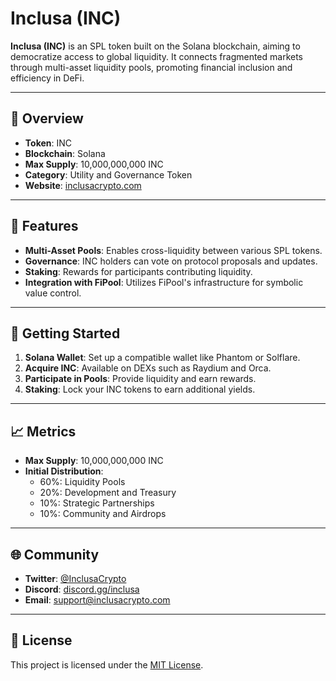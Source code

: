 # Inclusa (INC)

**Inclusa (INC)** is an SPL token built on the Solana blockchain, aiming to democratize access to global liquidity. It connects fragmented markets through multi-asset liquidity pools, promoting financial inclusion and efficiency in DeFi.

---

## 🔹 Overview

- **Token**: INC
- **Blockchain**: Solana
- **Max Supply**: 10,000,000,000 INC
- **Category**: Utility and Governance Token
- **Website**: [inclusacrypto.com](https://inclusacrypto.com)

---

## 🧩 Features

- **Multi-Asset Pools**: Enables cross-liquidity between various SPL tokens.
- **Governance**: INC holders can vote on protocol proposals and updates.
- **Staking**: Rewards for participants contributing liquidity.
- **Integration with FiPool**: Utilizes FiPool's infrastructure for symbolic value control.

---

## 🚀 Getting Started

1. **Solana Wallet**: Set up a compatible wallet like Phantom or Solflare.
2. **Acquire INC**: Available on DEXs such as Raydium and Orca.
3. **Participate in Pools**: Provide liquidity and earn rewards.
4. **Staking**: Lock your INC tokens to earn additional yields.

---

## 📈 Metrics

- **Max Supply**: 10,000,000,000 INC
- **Initial Distribution**:
  - 60%: Liquidity Pools
  - 20%: Development and Treasury
  - 10%: Strategic Partnerships
  - 10%: Community and Airdrops

---

## 🌐 Community

- **Twitter**: [@InclusaCrypto](https://twitter.com/InclusaCrypto)
- **Discord**: [discord.gg/inclusa](https://discord.gg/inclusa)
- **Email**: [support@inclusacrypto.com](mailto:support@inclusacrypto.com)

---

## 📜 License

This project is licensed under the [MIT License](LICENSE).


